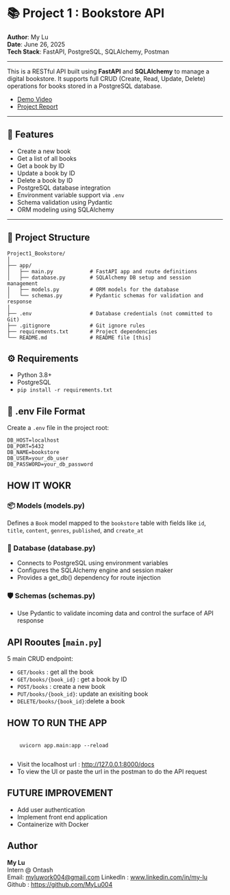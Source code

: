 # 📚 Project 1 : Bookstore API 

**Author**: My Lu  
**Date**: June 26, 2025  
**Tech Stack**: FastAPI, PostgreSQL, SQLAlchemy, Postman  

---

This is a RESTful API built using **FastAPI** and **SQLAlchemy** to manage a digital bookstore. It supports full CRUD (Create, Read, Update, Delete) operations for books stored in a PostgreSQL database.

- [Demo Video](https://www.loom.com/share/97f5eacf27344f089c52a5fa96625595?sid=001f325f-e2a0-4c0c-808f-f1255906d7d8)
- [Project Report](https://docs.google.com/document/d/1iR3qdNHw-duEsGRtgcEELMojaHSQxMDW93NZwPv6Euc/edit?usp=sharing)
---

## 🚀 Features

- Create a new book
- Get a list of all books
- Get a book by ID
- Update a book by ID
- Delete a book by ID
- PostgreSQL database integration
- Environment variable support via `.env`
- Schema validation using Pydantic
- ORM modeling using SQLAlchemy

---
## 📁 Project Structure


``` 
Project1_Bookstore/
│
├── app/
│   ├── main.py            # FastAPI app and route definitions
│   ├── database.py        # SQLAlchemy DB setup and session management
│   ├── models.py          # ORM models for the database
│   └── schemas.py         # Pydantic schemas for validation and response
│
├── .env                   # Database credentials (not committed to Git)
├── .gitignore             # Git ignore rules
├── requirements.txt       # Project dependencies
└── README.md              # README file [this]
```

## ⚙️ Requirements

- Python 3.8+
- PostgreSQL
- `pip install -r requirements.txt`

## 🔐 .env File Format

Create a `.env` file in the project root:

```env
DB_HOST=localhost
DB_PORT=5432
DB_NAME=bookstore
DB_USER=your_db_user
DB_PASSWORD=your_db_password
```

## HOW IT WOKR

### 📦 Models (models.py)
Defines a  `Book` model mapped to the `bookstore` table with fields like `id`, `title`, `content`, `genres`, `published`, and `create_at`

### 🧱 Database (database.py)
- Connects to PostgreSQL using environment variables
- Configures the SQLAlchemy engine and session maker
- Provides a get_db() dependency for route injection

### 🛡️ Schemas (schemas.py)
- Use Pydantic to validate incoming data and control the surface of API response

## API Rooutes [`main.py`]
5 main CRUD endpoint:
- `GET/books` : get all the book
- `GET/books/{book_id}` : get a book by ID
- `POST/books` : create a new book
- `PUT/books/{book_id}`: update an exisiting book
- `DELETE/books/{book_id}`:delete a book

## HOW TO RUN THE APP
<pre lang='bash'>
    <code>
    uvicorn app.main:app --reload
    </code>
</pre>

- Visit the localhost url : http://127.0.0.1:8000/docs 
- To view the UI or paste the url in the postman to do the API request  
  


## FUTURE IMPROVEMENT
- Add user authentication
- Implement front end application
- Containerize with Docker

## Author
**My Lu**  
Intern @ Ontash  
Email: myluwork004@gmail.com
LinkedIn : www.linkedin.com/in/my-lu  
Github : https://github.com/MyLu004 

